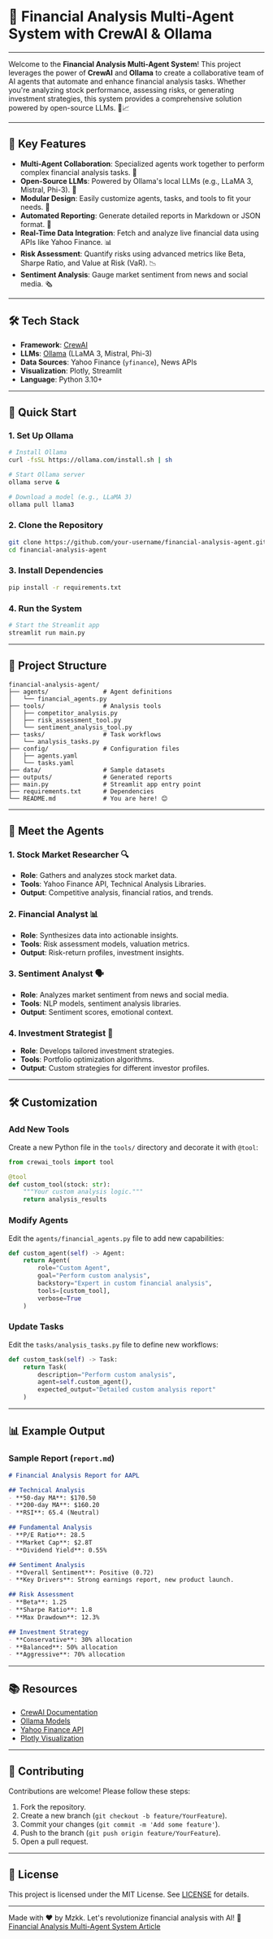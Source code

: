 
# 🚀 Financial Analysis Multi-Agent System with CrewAI & Ollama
---

Welcome to the **Financial Analysis Multi-Agent System**! This project leverages the power of **CrewAI** and **Ollama** to create a collaborative team of AI agents that automate and enhance financial analysis tasks. Whether you're analyzing stock performance, assessing risks, or generating investment strategies, this system provides a comprehensive solution powered by open-source LLMs. 💼📈

---

## 🌟 Key Features

- **Multi-Agent Collaboration**: Specialized agents work together to perform complex financial analysis tasks. 🤝
- **Open-Source LLMs**: Powered by Ollama's local LLMs (e.g., LLaMA 3, Mistral, Phi-3). 🦙
- **Modular Design**: Easily customize agents, tasks, and tools to fit your needs. 🧩
- **Automated Reporting**: Generate detailed reports in Markdown or JSON format. 📄
- **Real-Time Data Integration**: Fetch and analyze live financial data using APIs like Yahoo Finance. 📊
- **Risk Assessment**: Quantify risks using advanced metrics like Beta, Sharpe Ratio, and Value at Risk (VaR). 📉
- **Sentiment Analysis**: Gauge market sentiment from news and social media. 🗞️

---

## 🛠️ Tech Stack

- **Framework**: [CrewAI](https://crewai.com)
- **LLMs**: [Ollama](https://ollama.ai) (LLaMA 3, Mistral, Phi-3)
- **Data Sources**: Yahoo Finance (`yfinance`), News APIs
- **Visualization**: Plotly, Streamlit
- **Language**: Python 3.10+

---

## 🚀 Quick Start

### 1. **Set Up Ollama**
```bash
# Install Ollama
curl -fsSL https://ollama.com/install.sh | sh

# Start Ollama server
ollama serve &

# Download a model (e.g., LLaMA 3)
ollama pull llama3
```

### 2. **Clone the Repository**
```bash
git clone https://github.com/your-username/financial-analysis-agent.git
cd financial-analysis-agent
```

### 3. **Install Dependencies**
```bash
pip install -r requirements.txt
```

### 4. **Run the System**
```bash
# Start the Streamlit app
streamlit run main.py
```

---

## 🧩 Project Structure

```
financial-analysis-agent/
├── agents/               # Agent definitions
│   └── financial_agents.py
├── tools/                # Analysis tools
│   ├── competitor_analysis.py
│   ├── risk_assessment_tool.py
│   └── sentiment_analysis_tool.py
├── tasks/                # Task workflows
│   └── analysis_tasks.py
├── config/               # Configuration files
│   ├── agents.yaml
│   └── tasks.yaml
├── data/                 # Sample datasets
├── outputs/              # Generated reports
├── main.py               # Streamlit app entry point
├── requirements.txt      # Dependencies
└── README.md             # You are here! 😊
```

---

## 🤖 Meet the Agents

### 1. **Stock Market Researcher** 🔍
- **Role**: Gathers and analyzes stock market data.
- **Tools**: Yahoo Finance API, Technical Analysis Libraries.
- **Output**: Competitive analysis, financial ratios, and trends.

### 2. **Financial Analyst** 📊
- **Role**: Synthesizes data into actionable insights.
- **Tools**: Risk assessment models, valuation metrics.
- **Output**: Risk-return profiles, investment insights.

### 3. **Sentiment Analyst** 🗣️
- **Role**: Analyzes market sentiment from news and social media.
- **Tools**: NLP models, sentiment analysis libraries.
- **Output**: Sentiment scores, emotional context.

### 4. **Investment Strategist** 🎯
- **Role**: Develops tailored investment strategies.
- **Tools**: Portfolio optimization algorithms.
- **Output**: Custom strategies for different investor profiles.

---

## 🛠️ Customization

### Add New Tools
Create a new Python file in the `tools/` directory and decorate it with `@tool`:
```python
from crewai_tools import tool

@tool
def custom_tool(stock: str):
    """Your custom analysis logic."""
    return analysis_results
```

### Modify Agents
Edit the `agents/financial_agents.py` file to add new capabilities:
```python
def custom_agent(self) -> Agent:
    return Agent(
        role="Custom Agent",
        goal="Perform custom analysis",
        backstory="Expert in custom financial analysis",
        tools=[custom_tool],
        verbose=True
    )
```

### Update Tasks
Edit the `tasks/analysis_tasks.py` file to define new workflows:
```python
def custom_task(self) -> Task:
    return Task(
        description="Perform custom analysis",
        agent=self.custom_agent(),
        expected_output="Detailed custom analysis report"
    )
```

---

## 📊 Example Output

### Sample Report (`report.md`)
```markdown
# Financial Analysis Report for AAPL

## Technical Analysis
- **50-day MA**: $170.50
- **200-day MA**: $160.20
- **RSI**: 65.4 (Neutral)

## Fundamental Analysis
- **P/E Ratio**: 28.5
- **Market Cap**: $2.8T
- **Dividend Yield**: 0.55%

## Sentiment Analysis
- **Overall Sentiment**: Positive (0.72)
- **Key Drivers**: Strong earnings report, new product launch.

## Risk Assessment
- **Beta**: 1.25
- **Sharpe Ratio**: 1.8
- **Max Drawdown**: 12.3%

## Investment Strategy
- **Conservative**: 30% allocation
- **Balanced**: 50% allocation
- **Aggressive**: 70% allocation
```

---

## 📚 Resources

- [CrewAI Documentation](https://docs.crewai.com)
- [Ollama Models](https://ollama.ai/library)
- [Yahoo Finance API](https://pypi.org/project/yfinance/)
- [Plotly Visualization](https://plotly.com/python/)

---

## 🤝 Contributing

Contributions are welcome! Please follow these steps:
1. Fork the repository.
2. Create a new branch (`git checkout -b feature/YourFeature`).
3. Commit your changes (`git commit -m 'Add some feature'`).
4. Push to the branch (`git push origin feature/YourFeature`).
5. Open a pull request.

---

## 📄 License

This project is licensed under the MIT License. See [LICENSE](LICENSE) for details.

---

Made with ❤️ by Mzkk. Let's revolutionize financial analysis with AI! 🚀
[Financial Analysis Multi-Agent System Article](https://generativeai.pub/financial-analysis-multi-agent-with-open-source-llms-using-crewai-and-ollama-models-9f20076f8995)

